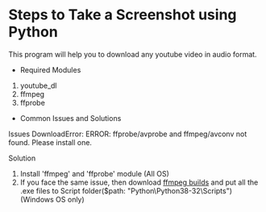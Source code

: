# Steps to Take a Screenshot using Python

This program will help you to download any youtube video in audio format.

* Required Modules

1.  youtube_dl
2. ffmpeg
3. ffprobe

* Common Issues and Solutions

Issues
DownloadError: ERROR: ffprobe/avprobe and ffmpeg/avconv not found. Please install one.

Solution
1. Install 'ffmpeg' and 'ffprobe' module (All OS)
2. If you face the same issue, then download [ffmpeg builds](!https://ffmpeg.zeranoe.com/builds/) and put all the .exe files to Script folder($path: "Python\Python38-32\Scripts") (Windows OS only)
